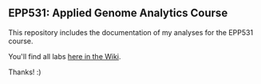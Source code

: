 ## EPP531: Applied Genome Analytics Course

This repository includes the documentation of my analyses for the EPP531 course.

You'll find all labs [here in the Wiki](https://github.com/AlaaSAhmed/Alaa_EPP531/wiki).

Thanks! :)
